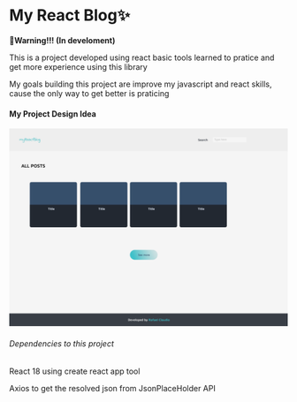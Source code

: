 <h1>My React Blog✨</h1>
<strong>🚩Warning!!! (In develoment)</strong>
<p>This is a project developed using react basic tools learned to pratice and get more experience using this library</p>
<p>My goals building this project are improve my javascript and react skills, cause the only way to get better is praticing</p>
<h4>My Project Design Idea</h4>
<img src="./figmaIdea.png" alt="Prototype image">
<h6>Dependencies to this project</h6>
<p>React 18 using create react app tool</p>
<p>Axios to get the resolved json from JsonPlaceHolder API</p>